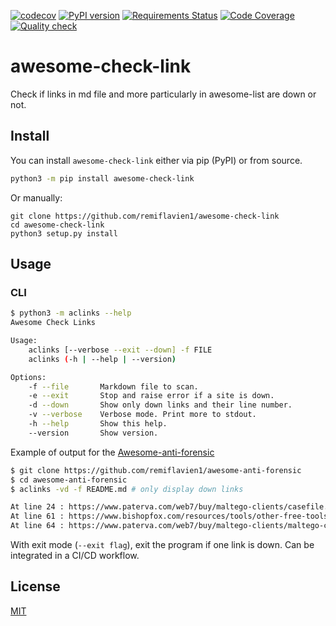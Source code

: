 [![codecov](https://codecov.io/gh/remiflavien1/awesome-check-link/branch/master/graph/badge.svg)](https://codecov.io/gh/remiflavien1/awesome-check-link)  [![PyPI version](https://badge.fury.io/py/awesome-check-link.svg)](https://badge.fury.io/py/awesome-check-link) [![Requirements Status](https://requires.io/github/remiflavien1/awesome-check-link/requirements.svg?branch=master)](https://requires.io/github/remiflavien1/awesome-check-link/requirements/?branch=master) [![Code Coverage](https://github.com/remiflavien1/awesome-check-link/workflows/Code%20coverage/badge.svg)](https://github.com/remiflavien1/awesome-check-link/actions?query=workflow%3A%22Code+coverage%22) [![Quality check](https://github.com/remiflavien1/awesome-check-link/workflows/Quality%20check/badge.svg)](https://github.com/remiflavien1/awesome-check-link/actions?query=workflow%3A%22Quality+check%22)

# awesome-check-link

Check if links in md file and more particularly in awesome-list are down or not.

## Install

You can install ```awesome-check-link``` either via pip (PyPI) or from source.
```bash
python3 -m pip install awesome-check-link
```
Or manually:
```
git clone https://github.com/remiflavien1/awesome-check-link
cd awesome-check-link
python3 setup.py install
```


## Usage
### CLI 

```sh
$ python3 -m aclinks --help  
Awesome Check Links 

Usage:
    aclinks [--verbose --exit --down] -f FILE
    aclinks (-h | --help | --version)

Options:
    -f --file       Markdown file to scan.
    -e --exit       Stop and raise error if a site is down.
    -d --down       Show only down links and their line number.
    -v --verbose    Verbose mode. Print more to stdout.
    -h --help       Show this help.
    --version       Show version.
```

Example of output for the [Awesome-anti-forensic](https://github.com/remiflavien1/awesome-anti-forensic)
```sh
$ git clone https://github.com/remiflavien1/awesome-anti-forensic
$ cd awesome-anti-forensic
$ aclinks -vd -f README.md # only display down links

At line 24 : https://www.paterva.com/web7/buy/maltego-clients/casefile.php : Moved Permanently ( 301 )
At line 61 : https://www.bishopfox.com/resources/tools/other-free-tools/mafia/ : Moved Permanently ( 301 )
At line 64 : https://www.paterva.com/web7/buy/maltego-clients/maltego-ce.php : Moved Permanently ( 301 )
```

With exit mode (```--exit flag```), exit the program if one link is down. Can be integrated in a CI/CD workflow.

## License

[MIT](LICENSE)